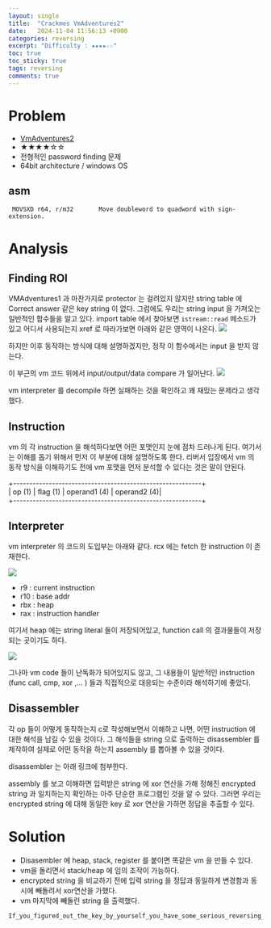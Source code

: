 ```yaml
---
layout: single
title:  "Crackmes VmAdventures2"
date:   2024-11-04 11:56:13 +0900
categories: reversing
excerpt: "Difficulty : ★★★★☆☆"
toc: true
toc_sticky: true
tags: reversing
comments: true
---
```



# Problem


* [VmAdventures2](https://crackmes.one/crackme/65f1f892cddae72ae250b57e)  
* ★★★★☆☆
* 전형적인 password finding 문제
* 64bit architecture / windows OS  

## asm

```
 MOVSXD r64, r/m32       Move doubleword to quadword with sign-extension.
```


# Analysis

## Finding ROI 

VMAdventures1 과 마찬가지로 protector 는 걸려있지 않지만 string table 에 Correct answer 같은 key string 이 없다. 
그럼에도 우리는 string input 을 가져오는 일반적인 함수들을 알고 있다. import table 에서 찾아보면 `istream::read` 메소드가 있고 어디서 사용되는지 xref 로 따라가보면 아래와 같은 영역이 나온다. 
<img src="{{site.baseurl | prepend: site.url}}assets/istream_read.png"/>

하지만 이후 동작하는 방식에 대해 설명하겠지만, 정작 이 함수에서는 input 을 받지 않는다. 


이 부근의 vm 코드 위에서 input/output/data compare 가 일어난다. 
<img src="{{site.baseurl | prepend: site.url}}assets/vm_caller.png"/>

vm interpreter 를 decompile 하면 실패하는 것을 확인하고 꽤 재밌는 문제라고 생각했다. 

## Instruction

vm 의 각 instruction 을 해석하다보면 어떤 포맷인지 눈에 점차 드러나게 된다. 여기서는 이해를 돕기 위해서 먼저 이 부분에 대해 설명하도록 한다. 리버서 입장에서 vm 의 동작 방식을 이해하기도 전에 vm 포맷을 먼저 분석할 수 있다는 것은 말이 안된다. 

+----------------------------------------------------------+  
| op (1) | flag (1) | operand1 (4) | operand2  (4)|  
+----------------------------------------------------------+



## Interpreter

vm interpreter 의 코드의 도입부는 아래와 같다. rcx 에는 fetch 한 instruction 이 존재한다. 

<img src="{{site.baseurl | prepend: site.url}}assets/decoder.png"/>

* r9 : current instruction
* r10 : base addr
* rbx : heap
* rax : instruction handler

여기서 heap 에는 string literal 들이 저장되어있고, function call 의 결과물들이 저장되는 곳이기도 하다.

<img src="{{site.baseurl | prepend: site.url}}assets/heap_contents.png"/>

그나마 vm code 들이 난독화가 되어있지도 않고, 그 내용들이 일반적인 instruction (func call, cmp, xor ,... ) 들과 직접적으로 대응되는 수준이라 해석하기에 좋았다. 

## Disassembler

각 op 들이 어떻게 동작하는지 c로 작성해보면서 이해하고 나면, 어떤 instruction 에 대한 해석을 남길 수 있을 것이다. 
그 해석들을 string 으로 출력하는 disassembler 를 제작하여 실제로 어떤 동작을 하는지 assembly 를 뽑아볼 수 있을 것이다. 

disassembler 는 아래 링크에 첨부한다. 

<script src="https://gist.github.com/m1ser4ble/62bbd422dce4acedc33f8af9bdbbd8b3.js"></script>


assembly 를 보고 이해하면 입력받은 string 에 xor 연산을 가해 정해진 encrypted string 과 일치하는지 확인하는 아주 단순한 프로그램인 것을 알 수 있다. 그러면 우리는 encrypted string 에 대해 동일한 key 로 xor 연산을 가하면 정답을 추출할 수 있다.   


# Solution

* Disasembler 에 heap, stack, register 를 붙이면 똑같은 vm 을 만들 수 있다. 
* vm을 돌리면서 stack/heap 에 임의 조작이 가능하다.
* encrypted string 을 비교하기 전에 입력 string 을 정답과 동일하게 변경함과 동시에 빼돌려서 xor연산을 가했다. 
* vm 마지막에 빼돌린 string 을 출력했다.

```bash
If_you_figured_out_the_key_by_yourself_you_have_some_serious_reversing_skills!1dDfJeRl5f#.34)!
```





